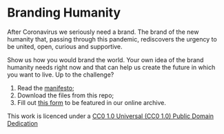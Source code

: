 # Branding Humanity

After Coronavirus we seriously need a brand.
The brand of the new humanity that, passing through this pandemic, rediscovers the urgency to be united, open, curious and supportive.

Show us how you would brand the world. Your own idea of the brand humanity needs right now and that can help us create the future in which you want to live.
Up to the challenge?

1. Read the [manifesto](https://medium.com/redshirts/dear-humanity-after-coronavirus-you-seriously-need-a-brand-c061408797d2);
2. Download the files from this repo;
3. Fill out [this form](https://forms.gle/4LMoJiZscyNaTyQSA) to be featured in our online archive.

This work is licenced under a [CC0 1.0 Universal (CC0 1.0) Public Domain Dedication](https://creativecommons.org/publicdomain/zero/1.0/)
